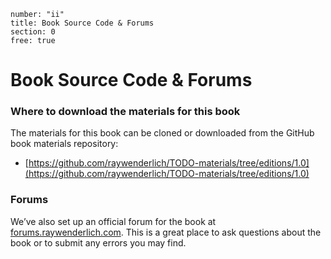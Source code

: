 ```metadata
number: "ii"
title: Book Source Code & Forums
section: 0
free: true
```

# Book Source Code & Forums

### Where to download the materials for this book

The materials for this book can be cloned or downloaded from the GitHub book materials repository:

- [https://github.com/raywenderlich/TODO-materials/tree/editions/1.0](https://github.com/raywenderlich/TODO-materials/tree/editions/1.0)

### Forums

We’ve also set up an official forum for the book at [forums.raywenderlich.com](http://forums.raywenderlich.com/). This is a great place to ask questions about the book or to submit any errors you may find.
